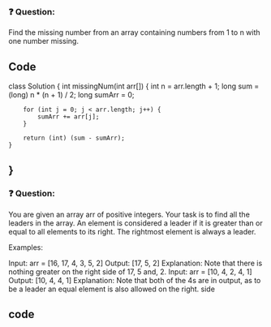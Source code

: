 ### ❓ Question:
Find the missing number from an array containing numbers from 1 to n with one number missing.

## Code
class Solution {
    int missingNum(int arr[]) {
        int n = arr.length + 1;
        long sum = (long) n * (n + 1) / 2;
        long sumArr = 0;

        for (int j = 0; j < arr.length; j++) {
            sumArr += arr[j];
        }

        return (int) (sum - sumArr);
    }
}
-----------------------------------------------------------------------------------------------------------------

### ❓ Question:
You are given an array arr of positive integers. Your task is to find all the leaders in the array. An element is considered a leader if it is greater than or equal to all elements to its right. The rightmost element is always a leader.

Examples:

Input: arr = [16, 17, 4, 3, 5, 2]
Output: [17, 5, 2]
Explanation: Note that there is nothing greater on the right side of 17, 5 and, 2.
Input: arr = [10, 4, 2, 4, 1]
Output: [10, 4, 4, 1]
Explanation: Note that both of the 4s are in output, as to be a leader an equal element is also allowed on the right. side

## code

